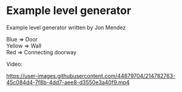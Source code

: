 # Example level generator
Example level generator written by Jon Mendez

Blue => Door <br />
Yellow => Wall <br />
Red => Connecting doorway <br />

Video:

https://user-images.githubusercontent.com/44879704/214782763-45c084d4-7f8b-4dd7-aee8-d3550e3a40f9.mp4

